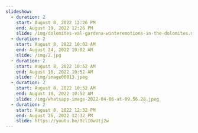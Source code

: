```yaml
---
slideshow:
  - duration: 2
    start: August 8, 2022 12:26 PM
    end: August 19, 2022 12:26 PM
    slide: /img/dolomites-val-gardena-winteremotions-in-the-dolomites.mp4
  - duration: 2
    start: August 8, 2022 10:02 AM
    end: August 24, 2022 10:02 AM
    slide: /img/2.jpg
  - duration: 2
    start: August 8, 2022 10:52 AM
    end: August 16, 2022 10:52 AM
    slide: /img/image00013.jpeg
  - duration: 2
    start: August 8, 2022 10:52 AM
    end: August 18, 2022 10:52 AM
    slide: /img/whatsapp-image-2022-04-06-at-09.56.28.jpeg
  - duration: 2
    start: August 8, 2022 12:32 PM
    end: August 25, 2022 12:32 PM
    slide: https://youtu.be/9clI0wUtj2w
---
```

